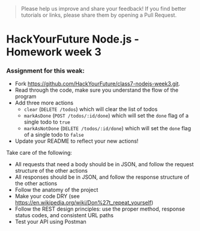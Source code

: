 > Please help us improve and share your feedback! If you find better tutorials or links, please share them by opening a Pull Request.

# HackYourFuture Node.js - Homework week 3

### Assignment for this weak:

- Fork https://github.com/HackYourFuture/class7-nodejs-week3.git.
- Read through the code, make sure you understand the flow of the program
- Add three more actions
    - `clear` (`DELETE /todos`) which will clear the list of todos
    - `markAsDone` (`POST /todos/:id/done`) which will set the `done` flag of a single todo to `true`
    - `markAsNotDone` (`DELETE /todos/:id/done`) which will set the `done` flag of a single todo to `false`
- Update your README to reflect your new actions!

Take care of the following:

- All requests that need a body should be in JSON, and follow the request structure of the other actions
- All responses should be in JSON, and follow the response structure of the other actions
- Follow the anatomy of the project
- Make your code DRY (see https://en.wikipedia.org/wiki/Don%27t_repeat_yourself)
- Follow the REST design principles: use the proper method, response status codes, and consistent URL paths
- Test your API using Postman
